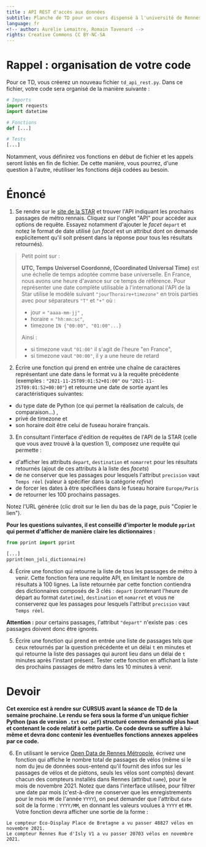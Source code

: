 ```yaml
---
title : API REST d'accès aux données
subtitle: Planche de TD pour un cours dispensé à l'université de Rennes 2
language: fr
<!-- author: Aurélie Lemaitre, Romain Tavenard -->
rights: Creative Commons CC BY-NC-SA
---
```


# Rappel : organisation de votre code

Pour ce TD, vous créerez un nouveau fichier `td_api_rest.py`.
Dans ce fichier, votre code sera organisé de la manière suivante :

```python
# Imports
import requests
import datetime

# Fonctions
def [...]

# Tests
[...]
```

Notamment, vous définirez vos fonctions en début de fichier et les appels
seront listés en fin de fichier. De cette manière, vous pourrez, d'une question
à l'autre, réutiliser les fonctions déjà codées au besoin.


# Énoncé

1. Se rendre sur le [site de la STAR](https://data.explore.star.fr/explore/)
et trouver l'API indiquant les prochains passages de métro rennais.
Cliquez sur l'onglet "API" pour accéder aux options de requête.
Essayez notamment d'ajouter le _facet_ `depart` et notez le format de date
utilisé (un _facet_ est un attribut dont on demande explicitement qu'il soit 
présent dans la réponse pour tous les résultats retournés).

> Petit point sur :
>
> **UTC, Temps Universel Coordonné, (Coordinated Universal Time)**
> est une échelle de temps adoptée comme base universelle.
> En France, nous avons une heure d'avance sur ce temps de référence.
> Pour représenter une date complète utilisable à l'international
> l'API de la Star utilise le modèle suivant
> `"jourThoraire+timezone"` en trois parties avec pour séparateurs `"T"` et `"+"`
> où :
>
> - jour = `"aaaa-mm-jj"` ,
> -  horaire = `"hh:mn:sc"`,
> -  timezone `IN {"00:00", "01:00"...}`
>
> Ainsi :
>
> - si timezone vaut `"01:00"` il s'agit de l'heure "en France",
> - si timezone vaut `"00:00"`, il y a une heure de retard

2. Écrire une fonction qui prend en entrée une chaîne de caractères 
représentant une date dans le format vu à la requête précédente (exemples : 
`"2021-11-25T09:01:52+01:00"`  ou `"2021-11-25T09:01:52+00:00"`)
et retourne une date de sortie ayant les caractéristiques suivantes:
- du type date de Python (ce qui permet la réalisation de calculs, de comparaison...) ,
- privé de timezone et
- son horaire doit être celui de fuseau horaire français.

3. En consultant l'interface d'édition de requêtes de l'API de la STAR (celle que vous 
avez trouvé à la question 1), composez une requête qui permette :
- d'afficher les attributs `depart`, `destination` et `nomarret` pour les résultats 
retournés (ajout de ces attributs à la liste des _facets_)
- de ne conserver que les passages pour lesquels l'attribut `precision` vaut 
`Temps réel` (valeur à spécifier dans la catégorie _refine_)
- de forcer les dates à être spécifiées dans le fuseau horaire `Europe/Paris`
- de retourner les 100 prochains passages.

Notez l'URL générée (clic droit sur le lien du bas de la page, puis "Copier le lien").

**Pour les questions suivantes, il est conseillé d'importer le module `pprint` qui permet
d'afficher de manière claire les dictionnaires :**

```python
from pprint import pprint

[...]
pprint(mon_joli_dictionnaire)
```


4. Écrire une fonction qui retourne la liste de tous les passages de métro à
venir. Cette fonction fera une requête API, en limitant le nombre de résultats
 à 100 lignes.
La liste retournée par cette fonction contiendra des dictionnaires composés de
3 clés : `depart` (contenant l'heure de départ au format `datetime`),
`destination` et `nomarret` et vous ne conserverez que les passages pour
lesquels l'attribut `precision` vaut `Temps réel`.

**Attention :** pour certains passages, l'attribut `"depart"` n'existe pas :
ces passages doivent donc être ignorés.


5. Écrire une fonction qui prend en entrée une liste de passages
tels que ceux retournés par la question précédente et un délai `t` en minutes et
qui retourne la liste des passages qui auront lieu dans un délai de `t` minutes
après l’instant présent. Tester cette fonction en affichant la liste des
prochains passages de métro dans les 10 minutes à venir.

# Devoir

**Cet exercice est à rendre sur CURSUS avant la séance de TD de la semaine
prochaine. Le rendu se fera sous la forme d'un unique fichier Python
(pas de version `.txt` ou `.pdf`) structuré
comme demandé plus haut et contenant le code relatif à cette partie. Ce code
devra se suffire à lui-même et devra donc contenir les éventuelles fonctions
annexes appelées par ce code.**

6. En utilisant le service
[Open Data de Rennes Métropole](https://data.rennesmetropole.fr/), écrivez une
fonction qui affiche le nombre total de passages de vélos (même si le nom du jeu de données 
sous-entend qu'il fournit des infos sur les passages de vélos et de piétons, seuls les vélos 
sont comptés) devant chacun des 
compteurs installés dans Rennes (attribut `name`), pour le mois de novembre 2021.
Notez que dans l'interface utilisée, pour filtrer une date par mois 
(c'est-à-dire ne conserver que les enregistrements pour le mois `MM` de l'année 
`YYYY`), on peut demander que l'attribut `date` soit de la forme : `YYYY/MM`,
en donnant les valeurs voulues à `YYYY` et `MM`.
Votre fonction devra afficher une sortie de la forme :

```
Le compteur Eco-Display Place de Bretagne a vu passer 48827 vélos en novembre 2021.
Le compteur Rennes Rue d'Isly V1 a vu passer 20703 vélos en novembre 2021.
```
